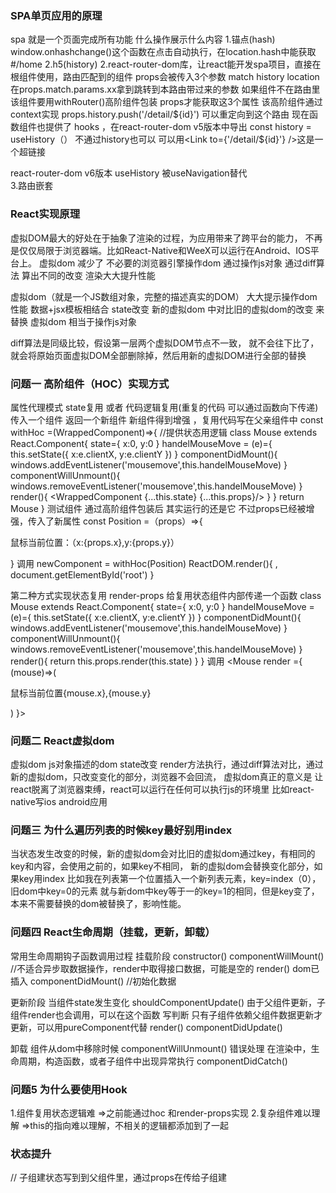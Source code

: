 ### SPA单页应用的原理
spa 就是一个页面完成所有功能 什么操作展示什么内容
1.锚点(hash) window.onhashchange()这个函数在点击<a href="#/home"></a>自动执行，在location.hash中能获取#/home  2.h5(history)
2.react-router-dom库，让react能开发spa项目，直接在根组件使用，路由匹配到的组件 props会被传入3个参数 match history location 在props.match.params.xx拿到跳转到本路由带过来的参数
如果组件不在路由里 该组件要用withRouter()高阶组件包装 props才能获取这3个属性 该高阶组件通过context实现 props.history.push('/detail/${id}') 可以重定向到这个路由
现在函数组件也提供了 hooks ，在react-router-dom v5版本中导出 const history = useHistory（）
不通过history也可以 可以用<Link to={'/detail/${id}'} />这是一个超链接

react-router-dom v6版本 useHistory 被useNavigation替代  
3.路由嵌套 

### React实现原理
 虚拟DOM最大的好处在于抽象了渲染的过程，为应用带来了跨平台的能力，
 不再是仅仅局限于浏览器端。比如React-Native和WeeX可以运行在Android、IOS平台上。
 虚拟dom 减少了 不必要的浏览器引擎操作dom  通过操作js对象 通过diff算法 算出不同的改变 渲染大大提升性能 

 虚拟dom（就是一个JS数组对象，完整的描述真实的DOM） 大大提示操作dom性能  数据+jsx模板相结合 
 state改变 新的虚拟dom 中对比旧的虚拟dom的改变 来替换 虚拟dom  相当于操作js对象 

 diff算法是同级比较，假设第一层两个虚拟DOM节点不一致，
 就不会往下比了，就会将原始页面虚拟DOM全部删除掉，然后用新的虚拟DOM进行全部的替换
### 问题一 高阶组件（HOC）实现方式 
属性代理模式  state复用 或者 代码逻辑复用(重复的代码 可以通过函数向下传递) 传入一个组件 返回一个新组件 新组件得到增强 ，复用代码写在父亲组件中
const withHoc =(WrappedComponent)=>{
    //提供状态用逻辑
    class Mouse extends React.Component{
        state={
            x:0,
            y:0
        }
        handelMouseMove = (e)={
          this.setState({
              x:e.clientX,
              y:e.clientY
          })
        }
        componentDidMount(){
            windows.addEventListener('mousemove',this.handelMouseMove)
        }
        componentWillUnmount(){
            windows.removeEventListener('mousemove',this.handelMouseMove)
        }
        render(){
            <WrappedComponent {...this.state} {...this.props}/>
        }
    }
    return Mouse
}
测试组件  通过高阶组件包装后 其实运行的还是它 不过props已经被增强，传入了新属性
const Position =（props）=>{
    <p>
     鼠标当前位置：（x:{props.x},y:{props.y}）
    </p>
}
调用
newComponent = withHoc(Position)
ReactDOM.render(){
    <newComponent name='wanglihang'>,
    document.getElementById('root')
}


第二种方式实现状态复用 render-props 给复用状态组件内部传递一个函数
class Mouse extends React.Component{
        state={
            x:0,
            y:0
        }
        handelMouseMove = (e)={
          this.setState({
              x:e.clientX,
              y:e.clientY
          })
        }
        componentDidMount(){
            windows.addEventListener('mousemove',this.handelMouseMove)
        }
        componentWillUnmount(){
            windows.removeEventListener('mousemove',this.handelMouseMove)
        }
        render(){
            return this.props.render(this.state)
        }
    }
调用 <Mouse render ={ (mouse)=>(<p>鼠标当前位置{mouse.x},{mouse.y}</p>)  }>

### 问题二 React虚拟dom

虚拟dom js对象描述的dom
state改变 render方法执行，通过diff算法对比，通过新的虚拟dom，只改变变化的部分，浏览器不会回流，
虚拟dom真正的意义是 让react脱离了浏览器束缚，react可以运行在任何可以执行js的环境里 比如react-native写ios android应用

### 问题三 为什么遍历列表的时候key最好别用index
当状态发生改变的时候，新的虚拟dom会对比旧的虚拟dom通过key，有相同的key和内容，会使用之前的，如果key不相同，
新的虚拟dom会替换变化部分，如果key用index 比如我在列表第一个位置插入一个新列表元素，key=index（0），
旧dom中key=0的元素 就与新dom中key等于一的key=1的相同，但是key变了，本来不需要替换的dom被替换了，影响性能。

### 问题四 React生命周期（挂载，更新，卸载）
常用生命周期钩子函数调用过程
挂载阶段 
constructor()
componentWillMount() //不适合异步取数据操作，render中取得接口数据，可能是空的
render()  dom已插入
componentDidMount() //初始化数据

更新阶段 当组件state发生变化
 shouldComponentUpdate() 由于父组件更新，子组件render也会调用，可以在这个函数
 写判断 只有子组件依赖父组件数据更新才更新，可以用pureComponent代替
 render()
 componentDidUpdate() 

卸载 组件从dom中移除时候
componentWillUnmount()
错误处理
在渲染中，生命周期，构造函数，或者子组件中出现异常执行
componentDidCatch()

### 问题5 为什么要使用Hook
1.组件复用状态逻辑难  =>之前能通过hoc 和render-props实现
2.复杂组件难以理解   =>this的指向难以理解，不相关的逻辑都添加到了一起

### 状态提升
// 子组建状态写到到父组件里，通过props在传给子组建